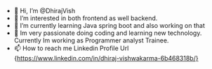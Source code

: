- 👋 Hi, I’m @DhirajVish
- 👀 I’m interested in both frontend as well backend. 
- 🌱 I’m currently learning Java spring boot and also working on that
- 💞️ Im very passionate doing coding and learning new technology. Currently Im working as Programmer analyst Trainee.
- 📫 How to reach me   Linkedin Profile Url {https://www.linkedin.com/in/dhiraj-vishwakarma-6b468318b/}

<!---
DhirajVish/DhirajVish is a ✨ special ✨ repository because its `README.md` (this file) appears on your GitHub profile.
You can click the Preview link to take a look at your changes.
--->

